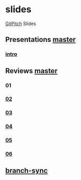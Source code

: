 # slides
[GitPitch](https://github.com/gitpitch/gitpitch#what-is-gitpitch) Slides

## Presentations [master](http://gitpitch.com/open-prevo/slides/master)

### [intro](http://gitpitch.com/open-prevo/slides/intro)

## Reviews [master](http://gitpitch.com/open-prevo/slides/review-master)

### 01

### [02](http://gitpitch.com/open-prevo/slides/review-02)

### [03](http://gitpitch.com/open-prevo/slides/review-03)

### [04](http://gitpitch.com/open-prevo/slides/review-04)

### [05](http://gitpitch.com/open-prevo/slides/review-05)

### [06](http://gitpitch.com/open-prevo/slides/review-06)

## [branch-sync](branchSync.md)
